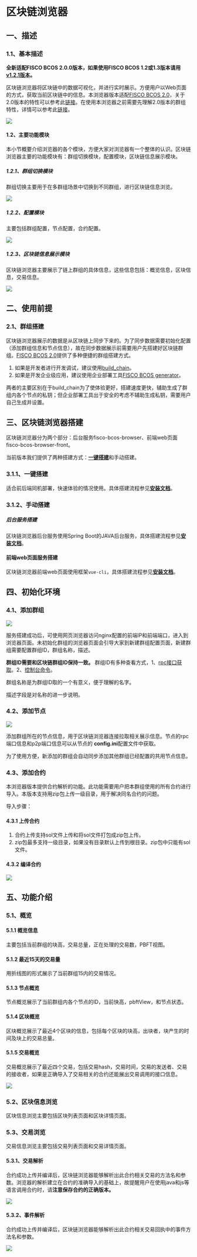 # 区块链浏览器

## 一、描述

### 1.1、基本描述
**全新适配FISCO BCOS 2.0.0版本，如果使用FISCO BCOS 1.2或1.3版本请用[v1.2.1版本](https://github.com/FISCO-BCOS/fisco-bcos-browser/releases/tag/v1.2.1)。**

区块链浏览器将区块链中的数据可视化，并进行实时展示。方便用户以Web页面的方式，获取当前区块链中的信息。本浏览器版本适配[FISCO BCOS 2.0](https://github.com/FISCO-BCOS/FISCO-BCOS)，关于2.0版本的特性可以参考此[链接](../introduction.md)。在使用本浏览器之前需要先理解2.0版本的群组特性，详情可以参考此[链接](../what_is_new.html#id2)。

![](../../images/browser/overview.png)



#### 1.2、主要功能模块

本小节概要介绍浏览器的各个模块，方便大家对浏览器有一个整体的认识。区块链浏览器主要的功能模块有：群组切换模块，配置模块，区块链信息展示模块。

##### 1.2.1、群组切换模块

群组切换主要用于在多群组场景中切换到不同群组，进行区块链信息浏览。

![](../../images/browser/switch_group.jpg)

##### 1.2.2、配置模块

主要包括群组配置，节点配置，合约配置。

![](../../images/browser/group_config.png)

##### 1.2.3、区块链信息展示模块

区块链浏览器主要展示了链上群组的具体信息，这些信息包括：概览信息，区块信息，交易信息。

![](../../images/browser/show.jpg)

## 二、使用前提

### 2.1、群组搭建

区块链浏览器展示的数据是从区块链上同步下来的。为了同步数据需要初始化配置（添加群组信息和节点信息），故在同步数据展示前需要用户先搭建好区块链群组。[FISCO BCOS 2.0](https://github.com/FISCO-BCOS/FISCO-BCOS)提供了多种便捷的群组搭建方式。

1. 如果是开发者进行开发调试，建议使用[build_chain](../installation.md)。
2. 如果是开发企业级应用，建议使用企业部署工具[FISCO BCOS generator](../tutorial/enterprise_quick_start.md)。

两者的主要区别在于build_chain为了使体验更好，搭建速度更快，辅助生成了群组内各个节点的私钥；但企业部署工具出于安全的考虑不辅助生成私钥，需要用户自己生成并设置。

## 三、区块链浏览器搭建

区块链浏览器分为两个部分：后台服务fisco-bcos-browser、前端web页面fisco-bcos-browser-front。

当前版本我们提供了两种搭建方式：[**一键搭建**](./deploy.md)和手动搭建。

### 3.1.1、一键搭建

适合前后端同机部署，快速体验的情况使用。具体搭建流程参见[**安装文档**](./deploy.md)。

### 3.1.2、手动搭建

##### 后台服务搭建

区块链浏览器后台服务使用Spring Boot的JAVA后台服务，具体搭建流程参见[**安装文档**](./server.md)。

#### 前端web页面服务搭建

区块链浏览器前端web页面使用框架`vue-cli`，具体搭建流程参见[**安装文档**](./web.md)。

## 四、初始化环境

### 4.1、添加群组

![](../../images/browser/create_group.png)

服务搭建成功后，可使用网页浏览器访问nginx配置的前端IP和前端端口，进入到浏览器页面。未初始化群组的浏览器页面会引导大家到新建群组配置页面，新建群组需要配置群组ID，群组名称，描述。

**群组ID需要和区块链群组ID保持一致。** 群组ID有多种查看方式，1、[rpc接口获取](../api.htmlmd#getgrouplist)。2、[控制台命令](../manual/console.md)。

群组名称是为群组ID取的一个有意义，便于理解的名字。

描述字段是对名称的进一步说明。

### 4.2、添加节点

![](../../images/browser/add_node.png)

添加群组所在的节点信息，用于区块链浏览器连接拉取相关展示信息。节点的rpc端口信息和p2p端口信息可以从节点的 **config.ini**配置文件中获取。

为了使用方便，新添加的群组会自动同步添加其他群组已经配置的共用节点信息。

### 4.3、添加合约

本浏览器版本提供合约解析的功能。此功能需要用户把本群组使用的所有合约进行导入。本版本支持用zip包上传一级目录，用于解决同名合约的问题。

导入步骤：

#### 4.3.1 上传合约

1. 合约上传支持sol文件上传和将sol文件打包成zip包上传。
2. zip包最多支持一级目录，如果没有目录默认上传到根目录。zip包中只能有sol文件。

#### 4.3.2 编译合约

![](../../images/browser/contract.png)

## 五、功能介绍

### 5.1、概览

#### 5.1.1 概览信息

主要包括当前群组的块高，交易总量，正在处理的交易数，PBFT视图。

#### 5.1.2 最近15天的交易量

用折线图的形式展示了当前群组15内的交易情况。

#### 5.1.3 节点概览

节点概览展示了当前群组内各个节点的ID，当前快高，pbftView，和节点状态。

#### 5.1.4  区块概览

区块概览展示了最近4个区块的信息，包括每个区块的块高，出块者，块产生的时间及块上的交易总量。

#### 5.1.5  交易概览

交易概览展示了最近四个交易，包括交易hash，交易时间，交易的发送者、交易的接收者，如果是正确导入了交易相关的合约还能展出交易调用的接口信息。

![](../../images/browser/overview.png)

### 5.2、区块信息浏览

区块信息浏览主要包括区块列表页面和区块详情页面。

### 5.3、交易浏览

交易信息浏览主要包括交易列表页面和交易详情页面。

#### 5.3.1、交易解析

合约成功上传并编译后，区块链浏览器能够解析出此合约相关交易的方法名和参数。浏览器的解析建立在合约的准确导入的基础上，故提醒用户在使用java和js等语言调用合约时，请**注意保存合约的正确版本。**

![](../../images/browser/transaction.png)

#### 5.3.2、事件解析

合约成功上传并编译后，区块链浏览器能够解析出此合约相关交易回执中的事件方法名和参数。

![](../../images/browser/receipt.png)
